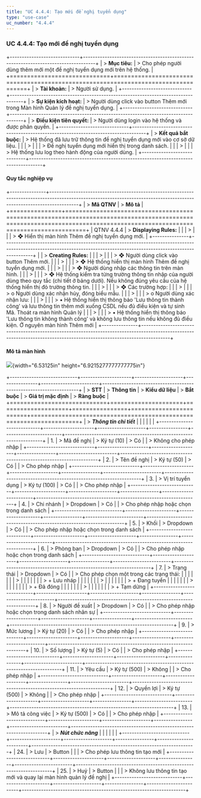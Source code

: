 ```yaml
---
title: "UC 4.4.4: Tạo mới đề nghị tuyển dụng"
type: "use-case"
uc_number: "4.4.4"
---
```


### UC 4.4.4: Tạo mới đề nghị tuyển dụng

+-----------------------------+-----------------------------------------------------------------------------------+
| > **Mục tiêu:**             | > Cho phép người dùng thêm mới một đề nghị tuyển dụng mới trên hệ thống.          |
+=============================+===================================================================================+
| > **Tài khoản:**            | > Người sử dụng.                                                                  |
+-----------------------------+-----------------------------------------------------------------------------------+
| > **Sự kiện kích hoạt:**    | > Người dùng click vào button Thêm mới trong Màn hình Quản lý đề nghị tuyển dụng. |
+-----------------------------+-----------------------------------------------------------------------------------+
| > **Điều kiện tiên quyết:** | > Người dùng login vào hệ thống và được phân quyền.                               |
+-----------------------------+-----------------------------------------------------------------------------------+
| > **Kết quả bắt buộc:**     | > Hệ thống đã lưu trữ thông tin đề nghị tuyển dụng mới vào cơ sở dữ liệu.         |
|                             | >                                                                                 |
|                             | > Đề nghị tuyển dụng mới hiển thị trong danh sách.                                |
|                             | >                                                                                 |
|                             | > Hệ thống lưu log theo hành động của người dùng.                                 |
+-----------------------------+-----------------------------------------------------------------------------------+

#### Quy tắc nghiệp vụ

+---------------+------------------------------------------------------------------------------------------------------------------------------------------------------------------------+
| > **Mã QTNV** | > **Mô tả**                                                                                                                                                            |
+===============+========================================================================================================================================================================+
| QTNV 4.4.4    | > **Displaying Rules:**                                                                                                                                                |
|               | >                                                                                                                                                                      |
|               | > ❖ Hiển thị màn hình Thêm đề nghị tuyển dụng mới.                                                                                                                     |
+---------------+------------------------------------------------------------------------------------------------------------------------------------------------------------------------+
|               | > **Creating Rules:**                                                                                                                                                  |
|               | >                                                                                                                                                                      |
|               | > ❖ Người dùng click vào button Thêm mới.                                                                                                                              |
|               | >                                                                                                                                                                      |
|               | > ❖ Hệ thống hiển thị màn hình Thêm đề nghị tuyển dụng mới.                                                                                                            |
|               | >                                                                                                                                                                      |
|               | > ❖ Người dùng nhập các thông tin trên màn hình.                                                                                                                       |
|               | >                                                                                                                                                                      |
|               | > ❖ Hệ thống kiểm tra từng trường thông tin nhập của người dùng theo quy tắc (chi tiết ở bảng dưới). Nếu không đúng yêu cầu của hệ thống hiển thị đỏ trường thông tin. |
|               | >                                                                                                                                                                      |
|               | > ❖ Các trường hợp:                                                                                                                                                    |
|               | >                                                                                                                                                                      |
|               | > o Người dùng xác nhận hủy, đóng biểu mẫu.                                                                                                                            |
|               | >                                                                                                                                                                      |
|               | > o Người dùng xác nhận lưu:                                                                                                                                           |
|               | >                                                                                                                                                                      |
|               | > ▪ Hệ thống hiển thị thông báo 'Lưu thông tin thành công' và lưu thông tin thêm mới xuống CSDL nếu đủ điều kiện và tự sinh Mã. Thoát ra màn hình Quản lý              |
|               | >                                                                                                                                                                      |
|               | > ▪ Hệ thống hiển thị thông báo 'Lưu thông tin không thành công' và không lưu thông tin nếu không đủ điều kiện. Ở nguyên màn hình Thêm mới                             |
+---------------+------------------------------------------------------------------------------------------------------------------------------------------------------------------------+

#### Mô tả màn hình

![](media/image54.png){width="6.53125in" height="6.9215277777777775in"}

+----------------------------+---------------------+--------------------+----------------+------------------------+--------------------------------------------------------------------+
| > **STT**                  | > **Thông tin**     | > **Kiểu dữ liệu** | > **Bắt buộc** | > **Giá trị mặc định** | > **Ràng buộc**                                                    |
+============================+=====================+====================+================+========================+====================================================================+
| > ***Thông tin chi tiết*** |                     |                    |                |                        |                                                                    |
+----------------------------+---------------------+--------------------+----------------+------------------------+--------------------------------------------------------------------+
| 1\.                        | > Mã đề nghị        | > Ký tự (10)       | > Có           |                        | > Không cho phép nhập                                              |
+----------------------------+---------------------+--------------------+----------------+------------------------+--------------------------------------------------------------------+
| 2\.                        | > Tên đề nghị       | > Ký tự (50)       | > Có           |                        | > Cho phép nhập                                                    |
+----------------------------+---------------------+--------------------+----------------+------------------------+--------------------------------------------------------------------+
| 3\.                        | > Vị trí tuyển dụng | > Ký tự (100)      | > Có           |                        | > Cho phép nhập                                                    |
+----------------------------+---------------------+--------------------+----------------+------------------------+--------------------------------------------------------------------+
| 4\.                        | > Chi nhánh         | > Dropdown         | > Có           |                        | > Cho phép nhập hoặc chọn trong danh sách                          |
+----------------------------+---------------------+--------------------+----------------+------------------------+--------------------------------------------------------------------+
| 5\.                        | > Khối              | > Dropdown         | > Có           |                        | > Cho phép nhập hoặc chọn trong danh sách                          |
+----------------------------+---------------------+--------------------+----------------+------------------------+--------------------------------------------------------------------+
| 6\.                        | > Phòng ban         | > Dropdown         | > Có           |                        | > Cho phép nhập hoặc chọn trong danh sách                          |
+----------------------------+---------------------+--------------------+----------------+------------------------+--------------------------------------------------------------------+
| 7\.                        | > Trạng thái        | > Dropdown         | > Có           |                        | > Cho phép chọn một trong các trạng thái:                          |
|                            |                     |                    |                |                        | >                                                                  |
|                            |                     |                    |                |                        | > \+ Lưu nháp                                                      |
|                            |                     |                    |                |                        | >                                                                  |
|                            |                     |                    |                |                        | > \+ Đang tuyển                                                    |
|                            |                     |                    |                |                        | >                                                                  |
|                            |                     |                    |                |                        | > \+ Đã đóng                                                       |
|                            |                     |                    |                |                        | >                                                                  |
|                            |                     |                    |                |                        | > \+ Tạm dừng                                                      |
+----------------------------+---------------------+--------------------+----------------+------------------------+--------------------------------------------------------------------+
| 8\.                        | > Người đề xuất     | > Dropdown         | > Có           |                        | > Cho phép nhập hoặc chọn trong danh sách nhân sự                  |
+----------------------------+---------------------+--------------------+----------------+------------------------+--------------------------------------------------------------------+
| 9\.                        | > Mức lương         | > Ký tự (20)       | > Có           |                        | > Cho phép nhập                                                    |
+----------------------------+---------------------+--------------------+----------------+------------------------+--------------------------------------------------------------------+
| 10\.                       | > Số lượng          | > Ký tự (5)        | > Có           |                        | > Cho phép nhập                                                    |
+----------------------------+---------------------+--------------------+----------------+------------------------+--------------------------------------------------------------------+
| 11\.                       | > Yêu cầu           | > Ký tự (500)      | > Không        |                        | > Cho phép nhập                                                    |
+----------------------------+---------------------+--------------------+----------------+------------------------+--------------------------------------------------------------------+
| 12\.                       | > Quyền lợi         | > Ký tự (500)      | > Không        |                        | > Cho phép nhập                                                    |
+----------------------------+---------------------+--------------------+----------------+------------------------+--------------------------------------------------------------------+
| 13\.                       | > Mô tả công việc   | > Ký tự (500)      | > Có           |                        | > Cho phép nhập                                                    |
+----------------------------+---------------------+--------------------+----------------+------------------------+--------------------------------------------------------------------+
| > ***Nút chức năng***      |                     |                    |                |                        |                                                                    |
+----------------------------+---------------------+--------------------+----------------+------------------------+--------------------------------------------------------------------+
| 24\.                       | > Lưu               | > Button           |                |                        | > Cho phép lưu thông tin tạo mới                                   |
+----------------------------+---------------------+--------------------+----------------+------------------------+--------------------------------------------------------------------+
| 25\.                       | > Huỷ               | > Button           |                |                        | > Không lưu thông tin tạo mới và quay lại màn hình quản lý đề nghị |
+----------------------------+---------------------+--------------------+----------------+------------------------+--------------------------------------------------------------------+
